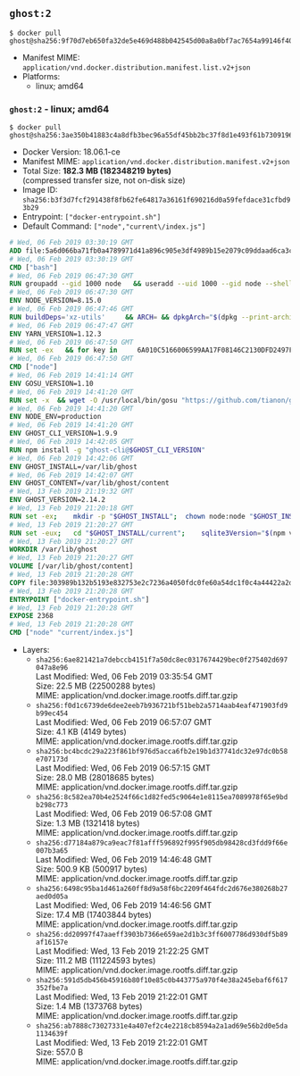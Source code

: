 ## `ghost:2`

```console
$ docker pull ghost@sha256:9f70d7eb650fa32de5e469d488b042545d00a8a0bf7ac7654a99146f40ac0542
```

-	Manifest MIME: `application/vnd.docker.distribution.manifest.list.v2+json`
-	Platforms:
	-	linux; amd64

### `ghost:2` - linux; amd64

```console
$ docker pull ghost@sha256:3ae350b41883c4a8dfb3bec96a55df45bb2bc37f8d1e493f61b7309196dc4aa5
```

-	Docker Version: 18.06.1-ce
-	Manifest MIME: `application/vnd.docker.distribution.manifest.v2+json`
-	Total Size: **182.3 MB (182348219 bytes)**  
	(compressed transfer size, not on-disk size)
-	Image ID: `sha256:b3f3d7fcf291438f8fb62fe64817a36161f690216d0a59fefdace31cfbd93b29`
-	Entrypoint: `["docker-entrypoint.sh"]`
-	Default Command: `["node","current\/index.js"]`

```dockerfile
# Wed, 06 Feb 2019 03:30:19 GMT
ADD file:5a6d066ba71fb0a4789971d41a896c905e3df4989b15e2079c09ddaad6ca3ccd in / 
# Wed, 06 Feb 2019 03:30:19 GMT
CMD ["bash"]
# Wed, 06 Feb 2019 06:47:30 GMT
RUN groupadd --gid 1000 node   && useradd --uid 1000 --gid node --shell /bin/bash --create-home node
# Wed, 06 Feb 2019 06:47:30 GMT
ENV NODE_VERSION=8.15.0
# Wed, 06 Feb 2019 06:47:46 GMT
RUN buildDeps='xz-utils'     && ARCH= && dpkgArch="$(dpkg --print-architecture)"     && case "${dpkgArch##*-}" in       amd64) ARCH='x64';;       ppc64el) ARCH='ppc64le';;       s390x) ARCH='s390x';;       arm64) ARCH='arm64';;       armhf) ARCH='armv7l';;       i386) ARCH='x86';;       *) echo "unsupported architecture"; exit 1 ;;     esac     && set -ex     && apt-get update && apt-get install -y ca-certificates curl wget gnupg dirmngr $buildDeps --no-install-recommends     && rm -rf /var/lib/apt/lists/*     && for key in       94AE36675C464D64BAFA68DD7434390BDBE9B9C5       FD3A5288F042B6850C66B31F09FE44734EB7990E       71DCFD284A79C3B38668286BC97EC7A07EDE3FC1       DD8F2338BAE7501E3DD5AC78C273792F7D83545D       C4F0DFFF4E8C1A8236409D08E73BC641CC11F4C8       B9AE9905FFD7803F25714661B63B535A4C206CA9       77984A986EBC2AA786BC0F66B01FBB92821C587A       8FCCA13FEF1D0C2E91008E09770F7A9A5AE15600       4ED778F539E3634C779C87C6D7062848A1AB005C       A48C2BEE680E841632CD4E44F07496B3EB3C1762       B9E2F5981AA6E0CD28160D9FF13993A75599653C     ; do       gpg --batch --keyserver hkp://p80.pool.sks-keyservers.net:80 --recv-keys "$key" ||       gpg --batch --keyserver hkp://ipv4.pool.sks-keyservers.net --recv-keys "$key" ||       gpg --batch --keyserver hkp://pgp.mit.edu:80 --recv-keys "$key" ;     done     && curl -fsSLO --compressed "https://nodejs.org/dist/v$NODE_VERSION/node-v$NODE_VERSION-linux-$ARCH.tar.xz"     && curl -fsSLO --compressed "https://nodejs.org/dist/v$NODE_VERSION/SHASUMS256.txt.asc"     && gpg --batch --decrypt --output SHASUMS256.txt SHASUMS256.txt.asc     && grep " node-v$NODE_VERSION-linux-$ARCH.tar.xz\$" SHASUMS256.txt | sha256sum -c -     && tar -xJf "node-v$NODE_VERSION-linux-$ARCH.tar.xz" -C /usr/local --strip-components=1 --no-same-owner     && rm "node-v$NODE_VERSION-linux-$ARCH.tar.xz" SHASUMS256.txt.asc SHASUMS256.txt     && apt-get purge -y --auto-remove $buildDeps     && ln -s /usr/local/bin/node /usr/local/bin/nodejs
# Wed, 06 Feb 2019 06:47:47 GMT
ENV YARN_VERSION=1.12.3
# Wed, 06 Feb 2019 06:47:50 GMT
RUN set -ex   && for key in     6A010C5166006599AA17F08146C2130DFD2497F5   ; do     gpg --batch --keyserver hkp://p80.pool.sks-keyservers.net:80 --recv-keys "$key" ||     gpg --batch --keyserver hkp://ipv4.pool.sks-keyservers.net --recv-keys "$key" ||     gpg --batch --keyserver hkp://pgp.mit.edu:80 --recv-keys "$key" ;   done   && curl -fsSLO --compressed "https://yarnpkg.com/downloads/$YARN_VERSION/yarn-v$YARN_VERSION.tar.gz"   && curl -fsSLO --compressed "https://yarnpkg.com/downloads/$YARN_VERSION/yarn-v$YARN_VERSION.tar.gz.asc"   && gpg --batch --verify yarn-v$YARN_VERSION.tar.gz.asc yarn-v$YARN_VERSION.tar.gz   && mkdir -p /opt   && tar -xzf yarn-v$YARN_VERSION.tar.gz -C /opt/   && ln -s /opt/yarn-v$YARN_VERSION/bin/yarn /usr/local/bin/yarn   && ln -s /opt/yarn-v$YARN_VERSION/bin/yarnpkg /usr/local/bin/yarnpkg   && rm yarn-v$YARN_VERSION.tar.gz.asc yarn-v$YARN_VERSION.tar.gz
# Wed, 06 Feb 2019 06:47:50 GMT
CMD ["node"]
# Wed, 06 Feb 2019 14:41:14 GMT
ENV GOSU_VERSION=1.10
# Wed, 06 Feb 2019 14:41:20 GMT
RUN set -x 	&& wget -O /usr/local/bin/gosu "https://github.com/tianon/gosu/releases/download/$GOSU_VERSION/gosu-$(dpkg --print-architecture)" 	&& wget -O /usr/local/bin/gosu.asc "https://github.com/tianon/gosu/releases/download/$GOSU_VERSION/gosu-$(dpkg --print-architecture).asc" 	&& export GNUPGHOME="$(mktemp -d)" 	&& gpg --batch --keyserver ha.pool.sks-keyservers.net --recv-keys B42F6819007F00F88E364FD4036A9C25BF357DD4 	&& gpg --batch --verify /usr/local/bin/gosu.asc /usr/local/bin/gosu 	&& { command -v gpgconf && gpgconf --kill all || :; } 	&& rm -r "$GNUPGHOME" /usr/local/bin/gosu.asc 	&& chmod +x /usr/local/bin/gosu 	&& gosu nobody true
# Wed, 06 Feb 2019 14:41:20 GMT
ENV NODE_ENV=production
# Wed, 06 Feb 2019 14:41:20 GMT
ENV GHOST_CLI_VERSION=1.9.9
# Wed, 06 Feb 2019 14:42:05 GMT
RUN npm install -g "ghost-cli@$GHOST_CLI_VERSION"
# Wed, 06 Feb 2019 14:42:06 GMT
ENV GHOST_INSTALL=/var/lib/ghost
# Wed, 06 Feb 2019 14:42:07 GMT
ENV GHOST_CONTENT=/var/lib/ghost/content
# Wed, 13 Feb 2019 21:19:32 GMT
ENV GHOST_VERSION=2.14.2
# Wed, 13 Feb 2019 21:20:18 GMT
RUN set -ex; 	mkdir -p "$GHOST_INSTALL"; 	chown node:node "$GHOST_INSTALL"; 		gosu node ghost install "$GHOST_VERSION" --db sqlite3 --no-prompt --no-stack --no-setup --dir "$GHOST_INSTALL"; 		cd "$GHOST_INSTALL"; 	gosu node ghost config --ip 0.0.0.0 --port 2368 --no-prompt --db sqlite3 --url http://localhost:2368 --dbpath "$GHOST_CONTENT/data/ghost.db"; 	gosu node ghost config paths.contentPath "$GHOST_CONTENT"; 		gosu node ln -s config.production.json "$GHOST_INSTALL/config.development.json"; 	readlink -f "$GHOST_INSTALL/config.development.json"; 		mv "$GHOST_CONTENT" "$GHOST_INSTALL/content.orig"; 	mkdir -p "$GHOST_CONTENT"; 	chown node:node "$GHOST_CONTENT"
# Wed, 13 Feb 2019 21:20:27 GMT
RUN set -eux; 	cd "$GHOST_INSTALL/current"; 	sqlite3Version="$(npm view . optionalDependencies.sqlite3)"; 	if ! gosu node yarn add "sqlite3@$sqlite3Version" --force; then 		savedAptMark="$(apt-mark showmanual)"; 		apt-get update; 		apt-get install -y --no-install-recommends python make gcc g++ libc-dev; 		rm -rf /var/lib/apt/lists/*; 				gosu node yarn add "sqlite3@$sqlite3Version" --force --build-from-source; 				apt-mark showmanual | xargs apt-mark auto > /dev/null; 		[ -z "$savedAptMark" ] || apt-mark manual $savedAptMark; 		apt-get purge -y --auto-remove; 	fi
# Wed, 13 Feb 2019 21:20:27 GMT
WORKDIR /var/lib/ghost
# Wed, 13 Feb 2019 21:20:27 GMT
VOLUME [/var/lib/ghost/content]
# Wed, 13 Feb 2019 21:20:28 GMT
COPY file:303989b132b5193e832753e2c7236a4050fdc0fe60a54dc1f0c4a44422a2d1ca in /usr/local/bin 
# Wed, 13 Feb 2019 21:20:28 GMT
ENTRYPOINT ["docker-entrypoint.sh"]
# Wed, 13 Feb 2019 21:20:28 GMT
EXPOSE 2368
# Wed, 13 Feb 2019 21:20:28 GMT
CMD ["node" "current/index.js"]
```

-	Layers:
	-	`sha256:6ae821421a7debccb4151f7a50dc8ec0317674429bec0f275402d697047a8e96`  
		Last Modified: Wed, 06 Feb 2019 03:35:54 GMT  
		Size: 22.5 MB (22500288 bytes)  
		MIME: application/vnd.docker.image.rootfs.diff.tar.gzip
	-	`sha256:f0d1c6739de6dee2eeb7b936721bf51beb2a5714aab4eaf471903fd9b99ec454`  
		Last Modified: Wed, 06 Feb 2019 06:57:07 GMT  
		Size: 4.1 KB (4149 bytes)  
		MIME: application/vnd.docker.image.rootfs.diff.tar.gzip
	-	`sha256:bc4bcdc29a223f861bf976d5acca6fb2e19b1d37741dc32e97dc0b58e707173d`  
		Last Modified: Wed, 06 Feb 2019 06:57:15 GMT  
		Size: 28.0 MB (28018685 bytes)  
		MIME: application/vnd.docker.image.rootfs.diff.tar.gzip
	-	`sha256:8c582ea70b4e2524f66c1d82fed5c9064e1e8115ea7089978f65e9bdb298c773`  
		Last Modified: Wed, 06 Feb 2019 06:57:08 GMT  
		Size: 1.3 MB (1321418 bytes)  
		MIME: application/vnd.docker.image.rootfs.diff.tar.gzip
	-	`sha256:d77184a879ca9eac7f81afff596892f995f905db98428cd3fdd9f66e007b3a65`  
		Last Modified: Wed, 06 Feb 2019 14:46:48 GMT  
		Size: 500.9 KB (500917 bytes)  
		MIME: application/vnd.docker.image.rootfs.diff.tar.gzip
	-	`sha256:6498c95ba1d461a260ff8d9a58f6bc2209f464fdc2d676e380268b27aed0d05a`  
		Last Modified: Wed, 06 Feb 2019 14:46:56 GMT  
		Size: 17.4 MB (17403844 bytes)  
		MIME: application/vnd.docker.image.rootfs.diff.tar.gzip
	-	`sha256:dd20997f47aaeff3903b7366e659ae2d1b3c3ff6007786d930df5b89af16157e`  
		Last Modified: Wed, 13 Feb 2019 21:22:25 GMT  
		Size: 111.2 MB (111224593 bytes)  
		MIME: application/vnd.docker.image.rootfs.diff.tar.gzip
	-	`sha256:591d5db456b45916b80f10e85c0b443775a970f4e38a245ebaf6f617352fbe7a`  
		Last Modified: Wed, 13 Feb 2019 21:22:01 GMT  
		Size: 1.4 MB (1373768 bytes)  
		MIME: application/vnd.docker.image.rootfs.diff.tar.gzip
	-	`sha256:ab7888c73027331e4a407ef2c4e2218cb8594a2a1ad69e56b2d0e5da1134639f`  
		Last Modified: Wed, 13 Feb 2019 21:22:01 GMT  
		Size: 557.0 B  
		MIME: application/vnd.docker.image.rootfs.diff.tar.gzip

